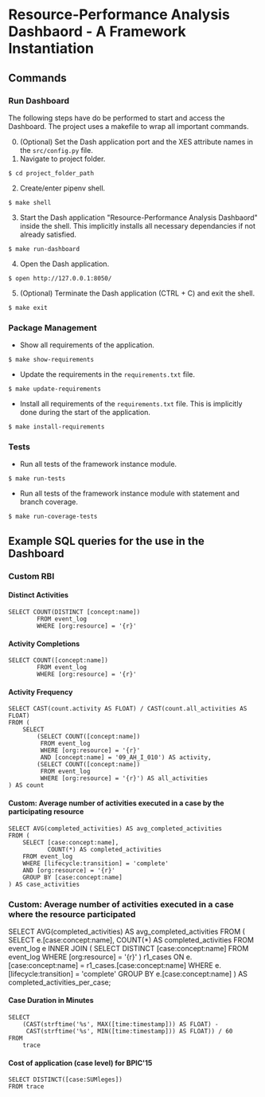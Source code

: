 # Resource-Performance Analysis Dashbaord - A Framework Instantiation

## Commands
### Run Dashboard
The following steps have do be performed to start and access the Dashboard. The project uses a makefile to wrap all important commands.

0. (Optional) Set the Dash application port and the XES attribute names in the `src/config.py` file.
1. Navigate to project folder.
```
$ cd project_folder_path
```
2. Create/enter pipenv shell.
```
$ make shell
```
3. Start the Dash application "Resource-Performance Analysis Dashbaord" inside the shell. This implicitly installs all necessary dependancies if not already satisfied.
```
$ make run-dashboard
```
4. Open the Dash application.
```
$ open http://127.0.0.1:8050/
```
5. (Optional) Terminate the Dash application (CTRL + C) and exit the shell.
```
$ make exit
```

### Package Management
- Show all requirements of the application.
```
$ make show-requirements
```
- Update the requirements in the `requirements.txt` file.
```
$ make update-requirements
```
- Install all requirements of the `requirements.txt` file. This is implicitly done during the start of the application.
```
$ make install-requirements
```

### Tests
- Run all tests of the framework instance module.
```
$ make run-tests
```
- Run all tests of the framework instance module with statement and branch coverage.
```
$ make run-coverage-tests
```

## Example SQL queries for the use in the Dashboard
### Custom RBI
#### Distinct Activities
```
SELECT COUNT(DISTINCT [concept:name])
        FROM event_log
        WHERE [org:resource] = '{r}'
```
#### Activity Completions
```
SELECT COUNT([concept:name])
        FROM event_log
        WHERE [org:resource] = '{r}'
```
#### Activity Frequency
```
SELECT CAST(count.activity AS FLOAT) / CAST(count.all_activities AS FLOAT)
FROM (
    SELECT
        (SELECT COUNT([concept:name])
         FROM event_log
         WHERE [org:resource] = '{r}'
         AND [concept:name] = '09_AH_I_010') AS activity,
        (SELECT COUNT([concept:name])
         FROM event_log
         WHERE [org:resource] = '{r}') AS all_activities
) AS count
```

#### Custom: Average number of activities executed in a case by the participating resource
```
SELECT AVG(completed_activities) AS avg_completed_activities
FROM (
    SELECT [case:concept:name], 
           COUNT(*) AS completed_activities
    FROM event_log
    WHERE [lifecycle:transition] = 'complete'
    AND [org:resource] = '{r}'
    GROUP BY [case:concept:name]
) AS case_activities
```
### Custom: Average number of activities executed in a case where the resource participated
SELECT AVG(completed_activities) AS avg_completed_activities
FROM (
    SELECT e.[case:concept:name], 
           COUNT(*) AS completed_activities
    FROM event_log e
    INNER JOIN (
        SELECT DISTINCT [case:concept:name]
        FROM event_log
        WHERE [org:resource] = '{r}'
    ) r1_cases ON e.[case:concept:name] = r1_cases.[case:concept:name]
    WHERE e.[lifecycle:transition] = 'complete'
    GROUP BY e.[case:concept:name]
) AS completed_activities_per_case;

#### Case Duration in Minutes
```
SELECT
    (CAST(strftime('%s', MAX([time:timestamp])) AS FLOAT) - 
     CAST(strftime('%s', MIN([time:timestamp])) AS FLOAT)) / 60
FROM
    trace
```

#### Cost of application (case level) for BPIC'15
```
SELECT DISTINCT([case:SUMleges])
FROM trace
```

